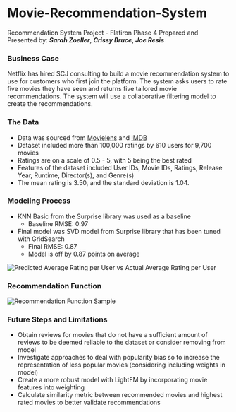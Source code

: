 # Movie-Recommendation-System
Recommendation System Project - Flatiron Phase 4
Prepared and Presented by:  **_Sarah Zoeller_**, **_Crissy Bruce_**, **_Joe Resis_**

### Business Case   
Netflix has hired SCJ consulting to build a movie recommendation system to use for customers who first join the platform. The system asks users to rate five movies they have seen and returns five tailored movie recommendations. The system will use a collaborative filtering model to create the recommendations.

### The Data
- Data was sourced from [Movielens](https://movielens.org/) and [IMDB](https://datasets.imdbws.com/)
- Dataset included more than 100,000 ratings  by 610 users for 9,700 movies
- Ratings are on a scale of 0.5 - 5, with 5 being the best rated
- Features of the dataset included User IDs, Movie IDs, Ratings, Release Year, Runtime, Director(s), and Genre(s)
- The mean rating is 3.50, and the standard deviation is 1.04.

### Modeling Process
- KNN Basic from the Surprise library was used as a baseline
  - Baseline RMSE: 0.97 
- Final model was SVD model from Surprise library that has been tuned with GridSearch
  - Final RMSE: 0.87
  - Model is off by 0.87 points on average

![Predicted Average Rating per User vs Actual Average Rating per User](https://github.com/swzoeller/Movie-Recommendation-System/blob/main/Images/act_pred.png)

### Recommendation Function
![Recommendation Function Sample](https://github.com/swzoeller/Movie-Recommendation-System/blob/main/Images/recommend_function.png)

### Future Steps and Limitations
- Obtain reviews for movies that do not have a sufficient amount of reviews to be deemed reliable to the dataset or consider removing from model
- Investigate approaches to deal with popularity bias so to increase the representation of less popular movies (considering including weights in model)
- Create a more robust model with LightFM by incorporating movie features into weighting
- Calculate similarity metric between recommended movies and highest rated movies to better validate recommendations

